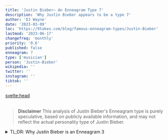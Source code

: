 ```yaml
---
title: 'Justin Bieber– An Enneagram Type 7'
description: 'Why Justin Bieber appears to be a type 7'
author: 'DJ Wayne'
date: '2023-03-09'
loc: 'https://9takes.com/blog/famous-enneagram-types/Justin-Bieber'
lastmod: '2023-06-17'
changefreq: 'monthly'
priority: '0.6'
published: false
enneagram: 7
type: ['musician']
person: 'Justin-Bieber'
wikipedia: ''
twitter: ''
instagram: ''
tiktok: ''
---
```


<!-- might be a type 3 -->

<svelte:head>

<meta property="og:image" content="https://9takes.com/types/7s/Justin-Bieber.webp" />
  <link rel="canonical" href="https://9takes.com/blog/famous-enneagram-types/Justin-Bieber">
</svelte:head>

<script>
	import  PopCard  from "../../../lib/components/atoms/PopCard.svelte";
</script>
<div
	style="display: flex;
    justify-content: center;
    margin: 1rem 0;
	"
>
	<PopCard
		image={`/types/7s/${'Justin-Bieber'}.webp`}
		showIcon={false}
		displayText="Justin Bieber"
		subtext=""
	/>
</div>

> **Disclaimer** This analysis of Justin Bieber's Enneagram type is purely speculative, based on publicly available information, and may not reflect the actual personality type of Justin Bieber.

<details>
<summary class="accordion">TL;DR: Why Justin Bieber is an Enneagram 3</summary>
<div class="panel">
<ul>
<li></li>
<li></li>
<li></li>
<li></li>
</ul>
  </div>
</details>

<p class="firstLetter"></p>
